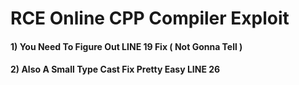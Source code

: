 # RCE Online CPP Compiler Exploit
#### 1) You Need To Figure Out LINE 19 Fix ( Not Gonna Tell )
#### 2) Also A Small Type Cast Fix Pretty Easy LINE 26

